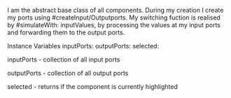 I am the abstract base class of all components. During my creation I create my ports using #createInput/Outputports. My switching fuction is realised by #simulateWith: inputValues, by processing the values at my input ports and forwarding them to the output ports.

Instance Variables
	inputPorts:			<OrderedCollection>
	outputPorts:		<OrderedCollection>
	selected:			<Boolean>

inputPorts
	-  collection of all input ports

outputPorts
	- collection of all output ports

selected
	- returns if the component is currently highlighted
